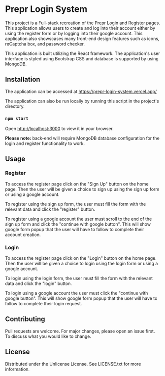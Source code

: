 # Prepr Login System

This project is a Full-stack recreation of the Prepr Login and Register pages. This application allows users to create and log into their account either by using the register form or by logging into their google account. This application also showscases many front-end design features such as icons, reCaptcha box, and password checker. 

This application is built utilizing the React framework. The application's user interface is styled using Bootstrap CSS and database is supported by using MongoDB. 

## Installation

The application can be accessed at https://prepr-login-system.vercel.app/

The application can also be run locally by running this script in the project's directory.

### `npm start`

Open [http://localhost:3000](http://localhost:3000) to view it in your browser.

**Please note:** back-end will require MongoDB database configuration for the login and register functionality to work.

## Usage

### Register 

To access the register page click on the "Sign Up" button on the home page. Then the user will be given a choice to sign up using the sign up form or using a google account.

To register using the sign up form, the user must fill the form with the relevant data and click the "register" button.

To register using a google account the user must scroll to the end of the sign up form and click the "continue with google button". This will show google form popup that the user will have to follow to complete their account creation.

### Login

To access the register page click on the "Login" button on the home page. Then the user will be given a choice to login using the login form or using a google account.

To login using the login form, the user must fill the form with the relevant data and click the "login" button.

To login using a google account the user must click the "continue with google button". This will show google form popup that the user will have to follow to complete their login request.

## Contributing

Pull requests are welcome. For major changes, please open an issue first. 
To discuss what you would like to change.

## License

Distributed under the Unlicense License. See LICENSE.txt for more information. 


